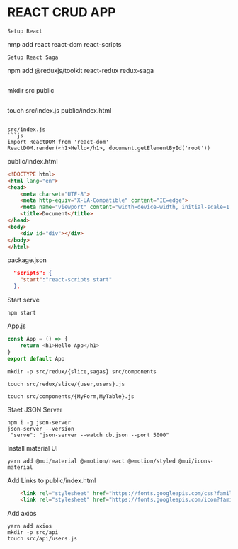 # REACT CRUD APP





```
Setup React
```
nmp add react react-dom react-scripts
```
Setup React Saga
```
npm add @reduxjs/toolkit react-redux redux-saga
```

```
mkdir src public
```

```
touch src/index.js public/index.html
```

src/index.js
```js
import ReactDOM from 'react-dom'
ReactDOM.render(<h1>Hello</h1>, document.getElementById('root'))
```
public/index.html
```html
<!DOCTYPE html>
<html lang="en">
<head>
    <meta charset="UTF-8">
    <meta http-equiv="X-UA-Compatible" content="IE=edge">
    <meta name="viewport" content="width=device-width, initial-scale=1.0">
    <title>Document</title>
</head>
<body>
    <div id="div"></div>
</body>
</html>
```
package.json
```json
  "scripts": {
    "start":"react-scripts start"
  },
```
Start serve

```
npm start 

```

App.js
```js
const App = () => {
    return <h1>Hello App</h1>
}
export default App
```

```
mkdir -p src/redux/{slice,sagas} src/components
```

```
touch src/redux/slice/{user,users}.js
```

```
touch src/components/{MyForm,MyTable}.js
```

Staet JSON Server
```
npm i -g json-server
json-server --version
 "serve": "json-server --watch db.json --port 5000"
```
Install material UI
```
yarn add @mui/material @emotion/react @emotion/styled @mui/icons-material

```
Add Links to public/index.html
```html
    <link rel="stylesheet" href="https://fonts.googleapis.com/css?family=Roboto:300,400,500,700&display=swap" />
    <link rel="stylesheet" href="https://fonts.googleapis.com/icon?family=Material+Icons" />
```
Add axios
```
yarn add axios
mkdir -p src/api
touch src/api/users.js
```
